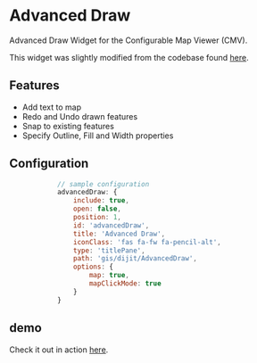 # Advanced Draw
Advanced Draw Widget for the Configurable Map Viewer (CMV).

This widget was slightly modified from the codebase found [here](https://github.com/stevenjh/advanced-draw-widget/tree/development).

## Features
- Add text to map
- Redo and Undo drawn features
- Snap to existing features   
- Specify Outline, Fill and Width properties

## Configuration

```js
            // sample configuration
            advancedDraw: {
                include: true,
                open: false,
                position: 1,
                id: 'advancedDraw',
                title: 'Advanced Draw',
                iconClass: 'fas fa-fw fa-pencil-alt',
                type: 'titlePane',
                path: 'gis/dijit/AdvancedDraw',
                options: {
                    map: true,
                    mapClickMode: true
                }
            }
```
## demo
Check it out in action [here](https://ishiland.github.io/cmv-widgets/).